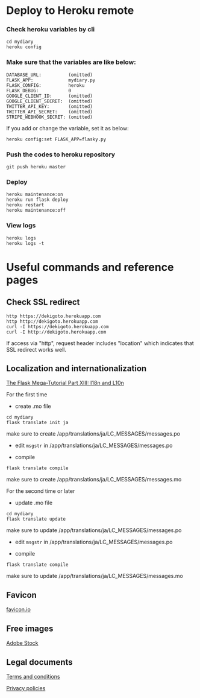 # Deploy to Heroku remote

### Check heroku variables by cli
```
cd mydiary
heroku config
```
### Make sure that the variables are like below:
```
DATABASE_URL:          (omitted)
FLASK_APP:             mydiary.py
FLASK_CONFIG:          heroku
FLASK_DEBUG:           0
GOOGLE_CLIENT_ID:      (omitted)
GOOGLE_CLIENT_SECRET:  (omitted)
TWITTER_API_KEY:       (omitted)
TWITTER_API_SECRET:    (omitted)
STRIPE_WEBHOOK_SECRET: (omitted)
```
If you add or change the variable, set it as below:
```
heroku config:set FLASK_APP=flasky.py
```

### Push the codes to heroku repository
```
git push heroku master
```
### Deploy
```
heroku maintenance:on
heroku run flask deploy
heroku restart
heroku maintenance:off
```
### View logs
```
heroku logs
heroku logs -t
```

# Useful commands and reference pages

## Check SSL redirect
```
http https://dekigoto.herokuapp.com
http http://dekigoto.herokuapp.com
curl -I https://dekigoto.herokuapp.com
curl -I http://dekigoto.herokuapp.com
```
If access via "http", request header includes "location" which indicates that SSL redirect works well.

## Localization and internationalization

[The Flask Mega-Tutorial Part XIII: I18n and L10n](https://blog.miguelgrinberg.com/post/the-flask-mega-tutorial-part-xiii-i18n-and-l10n)

For the first time
- create .mo file
```
cd mydiary
flask translate init ja
```
  make sure to create /app/translations/ja/LC_MESSAGES/messages.po

- edit `msgstr` in /app/translations/ja/LC_MESSAGES/messages.po

- compile
```
flask translate compile
```
  make sure to create /app/translations/ja/LC_MESSAGES/messages.mo

For the second time or later
- update .mo file
```
cd mydiary
flask translate update
```
  make sure to update /app/translations/ja/LC_MESSAGES/messages.po

- edit `msgstr` in /app/translations/ja/LC_MESSAGES/messages.po

- compile
```
flask translate compile
```
  make sure to update /app/translations/ja/LC_MESSAGES/messages.mo

## Favicon

[favicon.io](https://favicon.io/)

## Free images

[Adobe Stock](https://stock.adobe.com/)

## Legal documents

[Terms and conditions](https://www.termsandconditionsgenerator.com/live.php?token=CcU4nZarxfTNRPxbtVBqPrCSQgRv0CPM)

[Privacy policies](https://www.privacypolicygenerator.info/live.php?token=Z7wXCepBT1BYQurT4JRTcGASnY8UrhAV)
